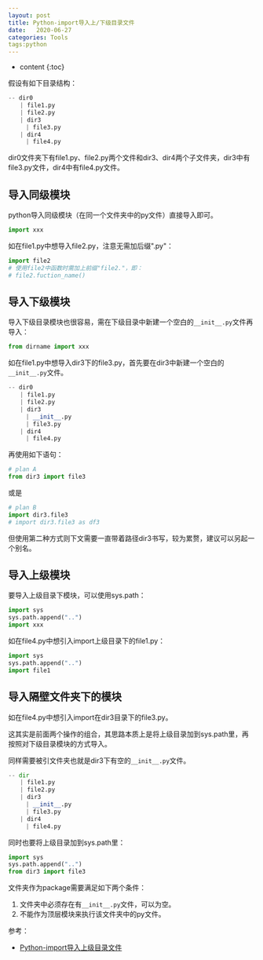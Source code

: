 ```yaml
---
layout: post
title: Python-import导入上/下级目录文件
date:   2020-06-27
categories: Tools
tags:python
---
```

* content
{:toc}














假设有如下目录结构：

```python
-- dir0
　　| file1.py
　　| file2.py
　　| dir3
　　　| file3.py
　　| dir4
　　　| file4.py
```

dir0文件夹下有file1.py、file2.py两个文件和dir3、dir4两个子文件夹，dir3中有file3.py文件，dir4中有file4.py文件。

## 导入同级模块

python导入同级模块（在同一个文件夹中的py文件）直接导入即可。

```python
import xxx
```

如在file1.py中想导入file2.py，注意无需加后缀".py"：

```python
import file2
# 使用file2中函数时需加上前缀"file2."，即：
# file2.fuction_name()
```

## 导入下级模块

导入下级目录模块也很容易，需在下级目录中新建一个空白的`__init__.py`文件再导入：

```python
from dirname import xxx
```

如在file1.py中想导入dir3下的file3.py，首先要在dir3中新建一个空白的`__init__.py`文件。

```python
-- dir0
　　| file1.py
　　| file2.py
　　| dir3
　　　| __init__.py
　　　| file3.py
　　| dir4
　　　| file4.py
```

再使用如下语句：

```python
# plan A
from dir3 import file3
```

或是

```python
# plan B
import dir3.file3
# import dir3.file3 as df3
```

但使用第二种方式则下文需要一直带着路径dir3书写，较为累赘，建议可以另起一个别名。

## 导入上级模块

要导入上级目录下模块，可以使用sys.path： 　

```python
import sys 
sys.path.append("..") 
import xxx　
```

如在file4.py中想引入import上级目录下的file1.py：

```python
import sys 
sys.path.append("..") 
import file1
```



## 导入隔壁文件夹下的模块

如在file4.py中想引入import在dir3目录下的file3.py。

这其实是前面两个操作的组合，其思路本质上是将上级目录加到sys.path里，再按照对下级目录模块的方式导入。

同样需要被引文件夹也就是dir3下有空的`__init__.py`文件。

```python
-- dir
　　| file1.py
　　| file2.py
　　| dir3
　　　| __init__.py
　　　| file3.py
　　| dir4
　　　| file4.py
```

同时也要将上级目录加到sys.path里：

```python
import sys
sys.path.append("..")
from dir3 import file3
```

文件夹作为package需要满足如下两个条件：

1. 文件夹中必须存在有`__init__.py`文件，可以为空。
2. 不能作为顶层模块来执行该文件夹中的py文件。



参考：

- <a href="https://zhuanlan.zhihu.com/p/64893308" target="_blank">Python-import导入上级目录文件</a>